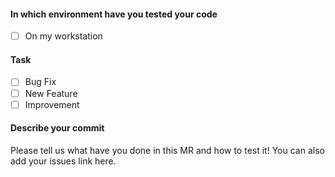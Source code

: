 #### In which environment have you tested your code
+ [ ] On my workstation

#### Task
+ [ ] Bug Fix
+ [ ] New Feature
+ [ ] Improvement

#### Describe your commit
Please tell us what have you done in this MR and how to test it!
You can also add your issues link here.

